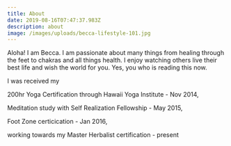 ```yaml
---
title: About
date: 2019-08-16T07:47:37.983Z
description: about
image: /images/uploads/becca-lifestyle-101.jpg
---
```

Aloha! I am Becca. I am passionate about many things from healing through the feet to chakras and all things health. I enjoy watching others live their best life and wish the world for you. Yes, you who is reading this now. 

I was received my 

200hr Yoga Certification through Hawaii Yoga Institute - Nov 2014, 

Meditation study with Self Realization Fellowship - May 2015, 

Foot Zone certicication - Jan 2016,

working towards my Master Herbalist certification - present
